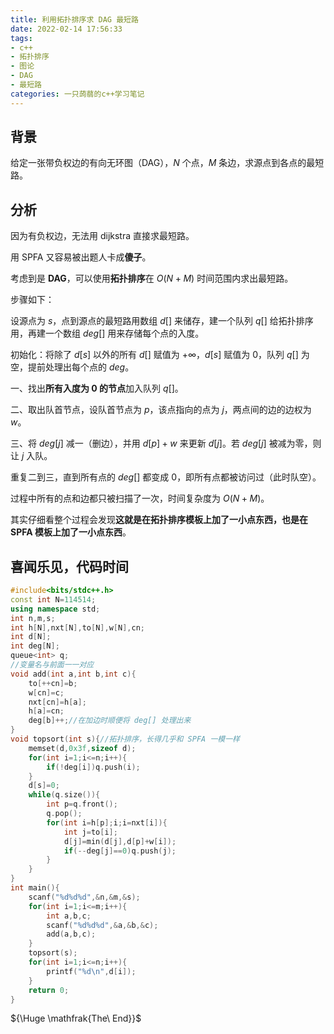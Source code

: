 ```yaml
---
title: 利用拓扑排序求 DAG 最短路
date: 2022-02-14 17:56:33
tags: 
- c++
- 拓扑排序
- 图论
- DAG
- 最短路
categories: 一只蒟蒻的c++学习笔记
---
```


## 背景
给定一张带负权边的有向无环图（DAG），$N$ 个点，$M$ 条边，求源点到各点的最短路。

## 分析
因为有负权边，无法用 dijkstra 直接求最短路。

用 SPFA 又容易被出题人卡成**傻子**。

考虑到是 **DAG**，可以使用**拓扑排序**在 $O\left( N+M \right)$ 时间范围内求出最短路。
<!--more-->
步骤如下：

设源点为 $s$，点到源点的最短路用数组 $d[]$ 来储存，建一个队列 $q[]$ 给拓扑排序用，再建一个数组 $deg[]$ 用来存储每个点的入度。

初始化：将除了 $d[s]$ 以外的所有 $d[]$ 赋值为 $+\infty$，$d[s]$ 赋值为 $0$，队列 $q[]$ 为空，提前处理出每个点的 $deg$。

一、找出**所有入度为 $0$ 的节点**加入队列 $q[]$。

二、取出队首节点，设队首节点为 $p$，该点指向的点为 $j$，两点间的边的边权为 $w$。

三、将 $deg[j]$ 减一（删边），并用 $d[p]+w$ 来更新 $d[j]$。若 $deg[j]$ 被减为零，则让 $j$ 入队。

重复二到三，直到所有点的 $deg[]$ 都变成 $0$，即所有点都被访问过（此时队空）。

过程中所有的点和边都只被扫描了一次，时间复杂度为 $O\left( N+M \right)$。

其实仔细看整个过程会发现**这就是在拓扑排序模板上加了一小点东西，也是在 SPFA 模板上加了一小点东西**。

## 喜闻乐见，代码时间
```cpp
#include<bits/stdc++.h>
const int N=114514;
using namespace std;
int n,m,s;
int h[N],nxt[N],to[N],w[N],cn;
int d[N];
int deg[N];
queue<int> q;
//变量名与前面一一对应
void add(int a,int b,int c){
	to[++cn]=b;
	w[cn]=c;
	nxt[cn]=h[a];
	h[a]=cn;
	deg[b]++;//在加边时顺便将 deg[] 处理出来
}
void topsort(int s){//拓扑排序，长得几乎和 SPFA 一模一样
	memset(d,0x3f,sizeof d);
	for(int i=1;i<=n;i++){
		if(!deg[i])q.push(i);
	}
	d[s]=0;
	while(q.size()){
		int p=q.front();
		q.pop();
		for(int i=h[p];i;i=nxt[i]){
			int j=to[i];
			d[j]=min(d[j],d[p]+w[i]);
			if(--deg[j]==0)q.push(j);
		}
	}
}
int main(){
	scanf("%d%d%d",&n,&m,&s);
	for(int i=1;i<=m;i++){
		int a,b,c;
		scanf("%d%d%d",&a,&b,&c);
		add(a,b,c);
	}
	topsort(s);
	for(int i=1;i<=n;i++){
		printf("%d\n",d[i]);
	}
	return 0;
}
```

${\Huge \mathfrak{The\  End}}$